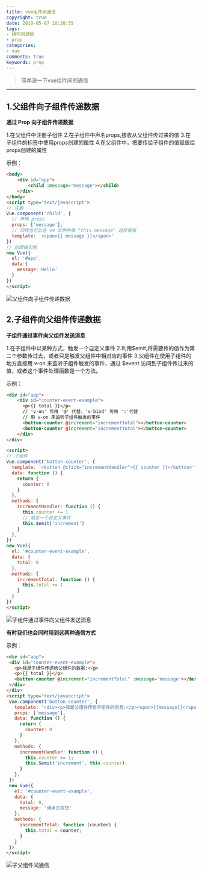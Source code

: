 ```yaml
---
title: vue组件间通信
copyright: true
date: 2019-05-07 10:28:55
tags:
- 组件间通信
- prop
categories:
- vue
comments: true
keywords: prop
---
```

>简单说一下vue组件间的通信
***
<!-- more -->

## 1.父组件向子组件传递数据

**通过 Prop 向子组件传递数据**

1.在父组件中注册子组件
2.在子组件中声名props,接收从父组件传过来的值
3.在子组件的标签中使用props创建的属性
4.在父组件中，把要传给子组件的值赋值给props创建的属性

示例：

```html
<body>
    <div id="app">
        <child :message="message"></child>
    </div>
</body>
<script type="text/javascript">    
// 注册
Vue.component('child', {
  // 声明 props
  props: ['message'],
  // 同样也可以在 vm 实例中像 “this.message” 这样使用
  template: '<span>{{ message }}</span>'
})
// 创建根实例
new Vue({
  el: '#app',
  data:{
    message:'Hello'
  }
})
</script>
```
![父组件向子组件传递数据](pic1.png)


## 2.子组件向父组件传递数据

**子组件通过事件向父组件发送消息**

1.在子组件中以某种方式，触发一个自定义事件
2.利用$emit,将需要传的值作为第二个参数传过去，或者只是触发父组件中相对应的事件
3.父组件在使用子组件的地方直接用 v-on 来监听子组件触发的事件，通过 $event 访问到子组件传过来的值，或者这个事件处理函数是一个方法。

示例：

```html
<div id="app">
	<div id="counter-event-example">
	  <p>{{ total }}</p>
	  // 'v-on' 可用 '@' 代替，'v-bind' 可用 ':'代替
	  // 用 v-on 来监听子组件触发的事件
	  <button-counter @increment="incrementTotal"></button-counter>
	  <button-counter @increment="incrementTotal"></button-counter>
	</div>
</div>

<script>
// 子组件
Vue.component('button-counter', {
  template: '<button @click="incrementHandler">{{ counter }}</button>',
  data: function () {
    return {
      counter: 0
    }
  },
  methods: {
    incrementHandler: function () {
      this.counter += 1
      // 触发一个自定义事件
      this.$emit('increment')
    }
  },
})
new Vue({
  el: '#counter-event-example',
  data: {
    total: 0
  },
  methods: {
    incrementTotal: function () {
      this.total += 1
    }
  }
})
</script>
```

![子组件通过事件向父组件发送消息](pic2.png)

**有时我们也会同时用到这两种通信方式**

示例：

```html
<div id="app">
 <div id="counter-event-example">
   <p>我是子组件传递给父组件的数据:</p>
   <p>{{ total }}</p>
   <button-counter @increment="incrementTotal" :message='message'></button-counter>
 </div>
</div>
<script type="text/javascript">
 Vue.component('button-counter', {
   template: '<div><p>我是父组件传给子组件的信息:</p><span>{{message}}</span><button @click="incrementHandler">{{ counter }}</button></div>',
   props: ['message'],
   data: function () {
     return {
       counter: 0
     }
   },
   methods: {
     incrementHandler: function () {
       this.counter += 1;
       this.$emit('increment', this.counter);
     }
   },
 })
 new Vue({
   el: '#counter-event-example',
   data: {
     total: 0,
     message: '请点击按钮'
   },
   methods: {
     incrementTotal: function (counter) {
       this.total = counter;
     }
   }
 })
</script>
```

![子父组件间通信](pic3.png)

